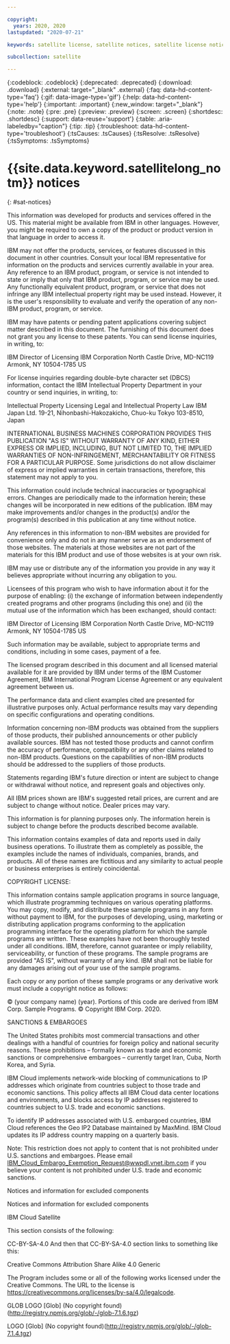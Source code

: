```yaml
---

copyright:
  years: 2020, 2020
lastupdated: "2020-07-21"

keywords: satellite license, satellite notices, satellite license notices

subcollection: satellite

---
```


{:codeblock: .codeblock}
{:deprecated: .deprecated}
{:download: .download}
{:external: target="_blank" .external}
{:faq: data-hd-content-type='faq'}
{:gif: data-image-type='gif'}
{:help: data-hd-content-type='help'}
{:important: .important}
{:new_window: target="_blank"}
{:note: .note}
{:pre: .pre}
{:preview: .preview}
{:screen: .screen}
{:shortdesc: .shortdesc}
{:support: data-reuse='support'}
{:table: .aria-labeledby="caption"}
{:tip: .tip}
{:troubleshoot: data-hd-content-type='troubleshoot'}
{:tsCauses: .tsCauses}
{:tsResolve: .tsResolve}
{:tsSymptoms: .tsSymptoms}

# {{site.data.keyword.satellitelong_notm}} notices
{: #sat-notices}

This information was developed for products and services offered in the US. This material might be available from IBM in other languages. However, you might be required to own a copy of the product or product version in that language in order to access it.

IBM may not offer the products, services, or features discussed in this document in other countries. Consult your local IBM representative for information on the products and services currently available in your area. Any reference to an IBM product, program, or service is not intended to state or imply that only that IBM product, program, or service may be used. Any functionally equivalent product, program, or service that does not infringe any IBM intellectual property right may be used instead. However, it is the user's responsibility to evaluate and verify the operation of any non-IBM product, program, or service.

IBM may have patents or pending patent applications covering subject matter described in this document. The furnishing of this document does not grant you any license to these patents. You can send license inquiries, in writing, to:

IBM Director of Licensing IBM Corporation North Castle Drive, MD-NC119 Armonk, NY 10504-1785 US

For license inquiries regarding double-byte character set (DBCS) information, contact the IBM Intellectual Property Department in your country or send inquiries, in writing, to:

Intellectual Property Licensing Legal and Intellectual Property Law IBM Japan Ltd. 19-21, Nihonbashi-Hakozakicho, Chuo-ku Tokyo 103-8510, Japan

INTERNATIONAL BUSINESS MACHINES CORPORATION PROVIDES THIS PUBLICATION "AS IS" WITHOUT WARRANTY OF ANY KIND, EITHER EXPRESS OR IMPLIED, INCLUDING, BUT NOT LIMITED TO, THE IMPLIED WARRANTIES OF NON-INFRINGEMENT, MERCHANTABILITY OR FITNESS FOR A PARTICULAR PURPOSE. Some jurisdictions do not allow disclaimer of express or implied warranties in certain transactions, therefore, this statement may not apply to you.

This information could include technical inaccuracies or typographical errors. Changes are periodically made to the information herein; these changes will be incorporated in new editions of the publication. IBM may make improvements and/or changes in the product(s) and/or the program(s) described in this publication at any time without notice.

Any references in this information to non-IBM websites are provided for convenience only and do not in any manner serve as an endorsement of those websites. The materials at those websites are not part of the materials for this IBM product and use of those websites is at your own risk.

IBM may use or distribute any of the information you provide in any way it believes appropriate without incurring any obligation to you.

Licensees of this program who wish to have information about it for the purpose of enabling: (i) the exchange of information between independently created programs and other programs (including this one) and (ii) the mutual use of the information which has been exchanged, should contact:

IBM Director of Licensing IBM Corporation North Castle Drive, MD-NC119 Armonk, NY 10504-1785 US

Such information may be available, subject to appropriate terms and conditions, including in some cases, payment of a fee.

The licensed program described in this document and all licensed material available for it are provided by IBM under terms of the IBM Customer Agreement, IBM International Program License Agreement or any equivalent agreement between us.

The performance data and client examples cited are presented for illustrative purposes only. Actual performance results may vary depending on specific configurations and operating conditions.

Information concerning non-IBM products was obtained from the suppliers of those products, their published announcements or other publicly available sources. IBM has not tested those products and cannot confirm the accuracy of performance, compatibility or any other claims related to non-IBM products. Questions on the capabilities of non-IBM products should be addressed to the suppliers of those products.

Statements regarding IBM's future direction or intent are subject to change or withdrawal without notice, and represent goals and objectives only.

All IBM prices shown are IBM's suggested retail prices, are current and are subject to change without notice. Dealer prices may vary.

This information is for planning purposes only. The information herein is subject to change before the products described become available.

This information contains examples of data and reports used in daily business operations. To illustrate them as completely as possible, the examples include the names of individuals, companies, brands, and products. All of these names are fictitious and any similarity to actual people or business enterprises is entirely coincidental.

COPYRIGHT LICENSE:

This information contains sample application programs in source language, which illustrate programming techniques on various operating platforms. You may copy, modify, and distribute these sample programs in any form without payment to IBM, for the purposes of developing, using, marketing or distributing application programs conforming to the application programming interface for the operating platform for which the sample programs are written. These examples have not been thoroughly tested under all conditions. IBM, therefore, cannot guarantee or imply reliability, serviceability, or function of these programs. The sample programs are provided "AS IS", without warranty of any kind. IBM shall not be liable for any damages arising out of your use of the sample programs.

Each copy or any portion of these sample programs or any derivative work must include a copyright notice as follows:

© (your company name) (year). Portions of this code are derived from IBM Corp. Sample Programs. © Copyright IBM Corp. 2020.

SANCTIONS & EMBARGOES

The United States prohibits most commercial transactions and other dealings with a handful of countries for foreign policy and national security reasons. These prohibitions – formally known as trade and economic sanctions or comprehensive embargoes – currently target Iran, Cuba, North Korea, and Syria.

IBM Cloud implements network-wide blocking of communications to IP addresses which originate from countries subject to those trade and economic sanctions. This policy affects all IBM Cloud data center locations and environments, and blocks access by IP addresses registered to countries subject to U.S. trade and economic sanctions.

To identify IP addresses associated with U.S. embargoed countries, IBM Cloud references the Geo IP2 Database maintained by MaxMind. IBM Cloud updates its IP address country mapping on a quarterly basis.

Note: This restriction does not apply to content that is not prohibited under U.S. sanctions and embargoes. Please email IBM_Cloud_Embargo_Exemption_Request@wwpdl.vnet.ibm.com if you believe your content is not prohibited under U.S. trade and economic sanctions.

Notices and information for excluded components

Notices and information for excluded components

IBM Cloud Satellite

This section consists of the following:

CC-BY-SA-4.0
And then that CC-BY-SA-4.0 section links to something like this:

Creative Commons Attribution Share Alike 4.0 Generic

The Program includes some or all of the following works licensed under the Creative Commons. The URL to the license is https://creativecommons.org/licenses/by-sa/4.0/legalcode.

GLOB LOGO [Glob] (No copyright found)(http://registry.npmjs.org/glob/-/glob-7.1.6.tgz)

LOGO [Glob] (No copyright found)(http://registry.npmjs.org/glob/-/glob-7.1.4.tgz)
